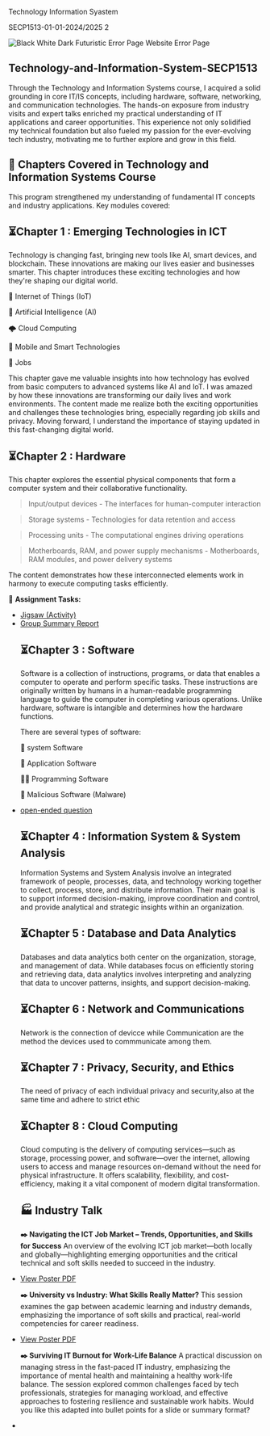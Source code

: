 Technology Information Syastem

SECP1513-01-01-2024/2025 2

![Black White Dark Futuristic Error Page Website Error Page](https://github.com/user-attachments/assets/14247e59-199f-4714-93cc-ca76d6d27ac8)


## Technology-and-Information-System-SECP1513
Through the Technology and Information Systems course, I acquired a solid grounding in core IT/IS concepts, including hardware, software, networking, and communication technologies. The hands-on exposure from industry visits and expert talks enriched my practical understanding of IT applications and career opportunities. This experience not only solidified my technical foundation but also fueled my passion for the ever-evolving tech industry, motivating me to further explore and grow in this field.

## 📎 Chapters Covered in Technology and Information Systems Course 
This program strengthened my understanding of fundamental IT concepts and industry applications. Key modules covered:

## ⏳Chapter 1 : Emerging Technologies in ICT
Technology is changing fast, bringing new tools like AI, smart devices, and blockchain. These innovations are making our lives easier and businesses smarter. This chapter introduces these exciting technologies and how they're shaping our digital world. 

🔗 Internet of Things (IoT)

🤖 Artificial Intelligence (AI)

🌩️ Cloud Computing

📱 Mobile and Smart Technologies

💼 Jobs

This chapter gave me valuable insights into how technology has evolved from basic computers to advanced systems like AI and IoT. I was amazed by how these innovations are transforming our daily lives and work environments. The content made me realize both the exciting opportunities and challenges these technologies bring, especially regarding job skills and privacy. Moving forward, I understand the importance of staying updated in this fast-changing digital world.

## ⏳Chapter 2 : Hardware
This chapter explores the essential physical components that form a computer system and their collaborative functionality.

 > Input/output devices - The interfaces for human-computer interaction

> Storage systems - Technologies for data retention and access

> Processing units - The computational engines driving operations

> Motherboards, RAM, and power supply mechanisms - Motherboards, RAM modules, and power delivery systems

The content demonstrates how these interconnected elements work in harmony to execute computing tasks efficiently.

📝 <b>Assignment Tasks:</b>
<ul>
<li><a href="https://github.com/najwazmri/Technology-Information-Syastem/blob/3925dfabf86bc4d1e656810aa628667e7ab10dd8/GROUP%20ASSIGNMENT%20GROUP%202/GROUP%204%20(%20STORAGE%20DEVICES).pdf">Jigsaw (Activity)</a></li>

<li><a href="https://github.com/najwazmri/Technology-Information-Syastem/blob/3925dfabf86bc4d1e656810aa628667e7ab10dd8/INDIVIDUAL%20ASSIGNMENT%20TIS/SYAHIDATUL%20NAJWA%20(SX241889ECJHF01).pdf">Group Summary Report</a></li>

## ⏳Chapter 3 : Software
Software is a collection of instructions, programs, or data that enables a computer to operate and perform specific tasks. These instructions are originally written by humans in a human-readable programming language to guide the computer in completing various operations. Unlike hardware, software is intangible and determines how the hardware functions.

There are several types of software:

🔏 system Software

🤖 Application Software

👩‍💻 Programming Software

🛑 Malicious Software (Malware)

<li><a href="https://github.com/najwazmri/Technology-Information-Syastem/blob/454ad4096f41ed86f2a4338bce926c924962bc6d/Assigment%20Open-Ended%20Question%20(%20SYAHIDATUL%20NAJWA%20SX241889ECJHF01).pdf">open-ended question</a></li>

## ⏳Chapter 4 : Information System & System Analysis
Information Systems and System Analysis involve an integrated framework of people, processes, data, and technology working together to collect, process, store, and distribute information. Their main goal is to support informed decision-making, improve coordination and control, and provide analytical and strategic insights within an organization.

## ⏳Chapter 5 : Database and Data Analytics
Databases and data analytics both center on the organization, storage, and management of data. While databases focus on efficiently storing and retrieving data, data analytics involves interpreting and analyzing that data to uncover patterns, insights, and support decision-making.

## ⏳Chapter 6 : Network and Communications
Network is the connection of devicce while Communication are the method the devices used to commmunicate among them.

## ⏳Chapter 7 : Privacy, Security, and Ethics
The need of privacy of each individual privacy and security,also at the same time and adhere to strict ethic

## ⏳Chapter 8 : Cloud Computing
Cloud computing is the delivery of computing services—such as storage, processing power, and software—over the internet, allowing users to access and manage resources on-demand without the need for physical infrastructure. It offers scalability, flexibility, and cost-efficiency, making it a vital component of modern digital transformation.

## 🏭 Industry Talk

<b>✒️ Navigating the ICT Job Market – Trends, Opportunities, and Skills for Success</b>
An overview of the evolving ICT job market—both locally and globally—highlighting emerging opportunities and the critical technical and soft skills needed to succeed in the industry.

<li><a href="https://github.com/najwazmri/Technology-Information-Syastem/blob/401ede4820ecc26a49d69a739e8180d207cea914/INDUSTRY%20TALK/Assignment%201%20(Format%20Poster)Navigating%20the%20ICT%20Job%20Market%20.pdf">View Poster PDF</a></li>

<b>✒️ University vs Industry: What Skills Really Matter?</b>
This session examines the gap between academic learning and industry demands, emphasizing the importance of soft skills and practical, real-world competencies for career readiness.

<li><a href="https://github.com/najwazmri/Technology-Information-Syastem/blob/401ede4820ecc26a49d69a739e8180d207cea914/INDUSTRY%20TALK/Assignment%202%20(Format%20Reflection)Reflection%20%20-%20Industry%20Talk%203.pdf.pdf">View Poster PDF</a></li>

<b>✒️ Surviving IT Burnout for Work-Life Balance</b>
A practical discussion on managing stress in the fast-paced IT industry, emphasizing the importance of mental health and maintaining a healthy work-life balance. The session explored common challenges faced by tech professionals, strategies for managing workload, and effective approaches to fostering resilience and sustainable work habits.
Would you like this adapted into bullet points for a slide or summary format?

<li><a href="
